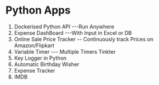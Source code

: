 # Python Apps

1. Dockerised Python API ---Run Anywhere
2. Expense DashBoard ---With Input in Excel or DB
3. Online Sale Price Tracker -- Continuously track Prices on Amazon/Flipkart
4. Variable Timer --- Multiple Timers Tinkter
5. Key Logger in Python
6. Automatic Birthday Wisher
7. Expense Tracker
8. IMDB

